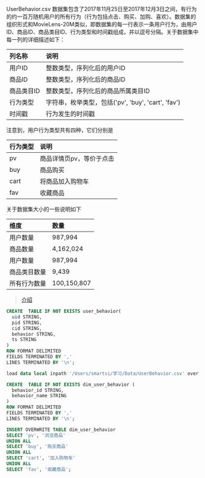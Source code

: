 UserBehavior.csv 数据集包含了2017年11月25日至2017年12月3日之间，有行为的约一百万随机用户的所有行为（行为包括点击、购买、加购、喜欢）。数据集的组织形式和MovieLens-20M类似，即数据集的每一行表示一条用户行为，由用户ID、商品ID、商品类目ID、行为类型和时间戳组成，并以逗号分隔。关于数据集中每一列的详细描述如下：

| 列名称 | 说明 |
| :------------- | :------------- |
| 用户ID	| 整数类型，序列化后的用户ID |
| 商品ID	| 整数类型，序列化后的商品ID |
| 商品类目ID	| 整数类型，序列化后的商品所属类目ID |
| 行为类型	| 字符串，枚举类型，包括('pv', 'buy', 'cart', 'fav') |
| 时间戳	| 行为发生的时间戳|

注意到，用户行为类型共有四种，它们分别是

| 行为类型 | 说明 |
| :------------- | :------------- |
| pv	| 商品详情页pv，等价于点击|
| buy	| 商品购买|
| cart	| 将商品加入购物车|
| fav	| 收藏商品|

关于数据集大小的一些说明如下

| 维度 | 数量 |
| :------------- | :------------- |
| 用户数量	| 987,994|
| 商品数量	| 4,162,024|
| 用户数量	| 987,994|
| 商品类目数量	| 9,439|
| 所有行为数量	| 100,150,807|


> [介绍](https://tianchi.aliyun.com/dataset/649)

```sql
CREATE  TABLE IF NOT EXISTS user_behavior(
  uid STRING,
  pid STRING,
  cid STRING,
  behavior STRING,
  ts STRING
)
ROW FORMAT DELIMITED
FIELDS TERMINATED BY ','
LINES TERMINATED BY '\n';

load data local inpath '/Users/smartsi/学习/Data/UserBehavior.csv' overwrite into table user_behavior;

CREATE  TABLE IF NOT EXISTS dim_user_behavior (
  behavior_id STRING,
  behavior_name STRING
)
ROW FORMAT DELIMITED
FIELDS TERMINATED BY ','
LINES TERMINATED BY '\n';

INSERT OVERWRITE TABLE dim_user_behavior
SELECT 'pv', '浏览商品'
UNION ALL
SELECT 'buy', '购买商品'
UNION ALL
SELECT 'cart', '加入购物车'
UNION ALL
SELECT 'fav', '收藏商品';

```
